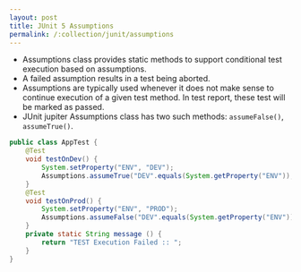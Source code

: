 ```yaml
---
layout: post
title: JUnit 5 Assumptions
permalink: /:collection/junit/assumptions
---
```


* Assumptions class provides static methods to support conditional test execution based on assumptions. 
* A failed assumption results in a test being aborted. 
* Assumptions are typically used whenever it does not make sense to continue execution of a given test method. In test report, these test will be marked as passed.
* JUnit jupiter Assumptions class has two such methods: `assumeFalse()`, `assumeTrue()`.
```java
public class AppTest {
    @Test
    void testOnDev() {
        System.setProperty("ENV", "DEV");
        Assumptions.assumeTrue("DEV".equals(System.getProperty("ENV")), AppTest::message);
    }      
    @Test
    void testOnProd() {
        System.setProperty("ENV", "PROD");
        Assumptions.assumeFalse("DEV".equals(System.getProperty("ENV"))); 
    }
    private static String message () {
        return "TEST Execution Failed :: ";
    }
}
```
